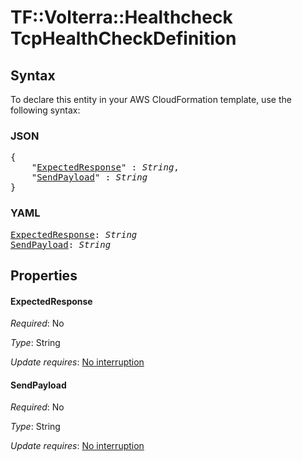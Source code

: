 # TF::Volterra::Healthcheck TcpHealthCheckDefinition

## Syntax

To declare this entity in your AWS CloudFormation template, use the following syntax:

### JSON

<pre>
{
    "<a href="#expectedresponse" title="ExpectedResponse">ExpectedResponse</a>" : <i>String</i>,
    "<a href="#sendpayload" title="SendPayload">SendPayload</a>" : <i>String</i>
}
</pre>

### YAML

<pre>
<a href="#expectedresponse" title="ExpectedResponse">ExpectedResponse</a>: <i>String</i>
<a href="#sendpayload" title="SendPayload">SendPayload</a>: <i>String</i>
</pre>

## Properties

#### ExpectedResponse

_Required_: No

_Type_: String

_Update requires_: [No interruption](https://docs.aws.amazon.com/AWSCloudFormation/latest/UserGuide/using-cfn-updating-stacks-update-behaviors.html#update-no-interrupt)

#### SendPayload

_Required_: No

_Type_: String

_Update requires_: [No interruption](https://docs.aws.amazon.com/AWSCloudFormation/latest/UserGuide/using-cfn-updating-stacks-update-behaviors.html#update-no-interrupt)

